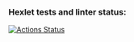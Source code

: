 ### Hexlet tests and linter status:
[![Actions Status](https://github.com/ishchts/frontend-testing-react-project-lvl2/workflows/hexlet-check/badge.svg)](https://github.com/ishchts/frontend-testing-react-project-lvl2/actions)